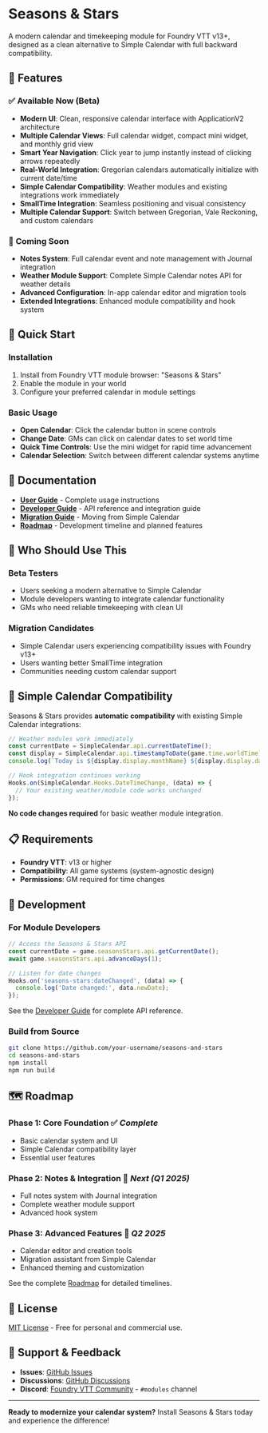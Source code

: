 # Seasons & Stars

A modern calendar and timekeeping module for Foundry VTT v13+, designed as a clean alternative to Simple Calendar with full backward compatibility.

## 🌟 Features

### ✅ **Available Now (Beta)**
- **Modern UI**: Clean, responsive calendar interface with ApplicationV2 architecture
- **Multiple Calendar Views**: Full calendar widget, compact mini widget, and monthly grid view
- **Smart Year Navigation**: Click year to jump instantly instead of clicking arrows repeatedly
- **Real-World Integration**: Gregorian calendars automatically initialize with current date/time
- **Simple Calendar Compatibility**: Weather modules and existing integrations work immediately
- **SmallTime Integration**: Seamless positioning and visual consistency
- **Multiple Calendar Support**: Switch between Gregorian, Vale Reckoning, and custom calendars

### 🚧 **Coming Soon**
- **Notes System**: Full calendar event and note management with Journal integration
- **Weather Module Support**: Complete Simple Calendar notes API for weather details
- **Advanced Configuration**: In-app calendar editor and migration tools
- **Extended Integrations**: Enhanced module compatibility and hook system

## 🚀 Quick Start

### Installation
1. Install from Foundry VTT module browser: "Seasons & Stars"
2. Enable the module in your world
3. Configure your preferred calendar in module settings

### Basic Usage
- **Open Calendar**: Click the calendar button in scene controls
- **Change Date**: GMs can click on calendar dates to set world time
- **Quick Time Controls**: Use the mini widget for rapid time advancement
- **Calendar Selection**: Switch between different calendar systems anytime

## 📖 Documentation

- **[User Guide](./docs/USER-GUIDE.md)** - Complete usage instructions
- **[Developer Guide](./docs/DEVELOPER-GUIDE.md)** - API reference and integration guide
- **[Migration Guide](./docs/MIGRATION-GUIDE.md)** - Moving from Simple Calendar
- **[Roadmap](./docs/ROADMAP.md)** - Development timeline and planned features

## 🎯 Who Should Use This

### **Beta Testers**
- Users seeking a modern alternative to Simple Calendar
- Module developers wanting to integrate calendar functionality
- GMs who need reliable timekeeping with clean UI

### **Migration Candidates**
- Simple Calendar users experiencing compatibility issues with Foundry v13+
- Users wanting better SmallTime integration
- Communities needing custom calendar support

## 🤝 Simple Calendar Compatibility

Seasons & Stars provides **automatic compatibility** with existing Simple Calendar integrations:

```javascript
// Weather modules work immediately
const currentDate = SimpleCalendar.api.currentDateTime();
const display = SimpleCalendar.api.timestampToDate(game.time.worldTime);
console.log(`Today is ${display.display.monthName} ${display.display.day}${display.display.daySuffix}`);

// Hook integration continues working
Hooks.on(SimpleCalendar.Hooks.DateTimeChange, (data) => {
  // Your existing weather/module code works unchanged
});
```

**No code changes required** for basic weather module integration.

## 📋 Requirements

- **Foundry VTT**: v13 or higher
- **Compatibility**: All game systems (system-agnostic design)
- **Permissions**: GM required for time changes

## 🔧 Development

### For Module Developers
```javascript
// Access the Seasons & Stars API
const currentDate = game.seasonsStars.api.getCurrentDate();
await game.seasonsStars.api.advanceDays(1);

// Listen for date changes
Hooks.on('seasons-stars:dateChanged', (data) => {
  console.log('Date changed:', data.newDate);
});
```

See the [Developer Guide](./docs/DEVELOPER-GUIDE.md) for complete API reference.

### Build from Source
```bash
git clone https://github.com/your-username/seasons-and-stars
cd seasons-and-stars
npm install
npm run build
```

## 🗺️ Roadmap

### **Phase 1: Core Foundation** ✅ *Complete*
- Basic calendar system and UI
- Simple Calendar compatibility layer
- Essential user features

### **Phase 2: Notes & Integration** 🚧 *Next (Q1 2025)*
- Full notes system with Journal integration
- Complete weather module support
- Advanced hook system

### **Phase 3: Advanced Features** 📅 *Q2 2025*
- Calendar editor and creation tools
- Migration assistant from Simple Calendar
- Enhanced theming and customization

See the complete [Roadmap](./docs/ROADMAP.md) for detailed timelines.

## 📄 License

[MIT License](./LICENSE) - Free for personal and commercial use.

## 🐛 Support & Feedback

- **Issues**: [GitHub Issues](https://github.com/your-username/seasons-and-stars/issues)
- **Discussions**: [GitHub Discussions](https://github.com/your-username/seasons-and-stars/discussions)
- **Discord**: [Foundry VTT Community](https://discord.gg/foundryvtt) - `#modules` channel

---

**Ready to modernize your calendar system?** Install Seasons & Stars today and experience the difference!